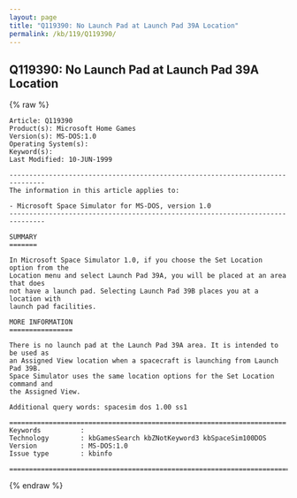 ```yaml
---
layout: page
title: "Q119390: No Launch Pad at Launch Pad 39A Location"
permalink: /kb/119/Q119390/
---
```


## Q119390: No Launch Pad at Launch Pad 39A Location

{% raw %}

	Article: Q119390
	Product(s): Microsoft Home Games
	Version(s): MS-DOS:1.0
	Operating System(s): 
	Keyword(s): 
	Last Modified: 10-JUN-1999
	
	-------------------------------------------------------------------------------
	The information in this article applies to:
	
	- Microsoft Space Simulator for MS-DOS, version 1.0 
	-------------------------------------------------------------------------------
	
	SUMMARY
	=======
	
	In Microsoft Space Simulator 1.0, if you choose the Set Location option from the
	Location menu and select Launch Pad 39A, you will be placed at an area that does
	not have a launch pad. Selecting Launch Pad 39B places you at a location with
	launch pad facilities.
	
	MORE INFORMATION
	================
	
	There is no launch pad at the Launch Pad 39A area. It is intended to be used as
	an Assigned View location when a spacecraft is launching from Launch Pad 39B.
	Space Simulator uses the same location options for the Set Location command and
	the Assigned View.
	
	Additional query words: spacesim dos 1.00 ss1
	
	======================================================================
	Keywords          :  
	Technology        : kbGamesSearch kbZNotKeyword3 kbSpaceSim100DOS
	Version           : MS-DOS:1.0
	Issue type        : kbinfo
	
	=============================================================================
	

{% endraw %}
